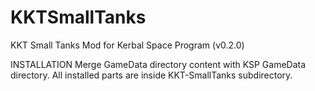 KKTSmallTanks
=============

KKT Small Tanks Mod for Kerbal Space Program (v0.2.0)

INSTALLATION
Merge GameData directory content with KSP GameData directory. All installed parts are inside KKT-SmallTanks subdirectory.
